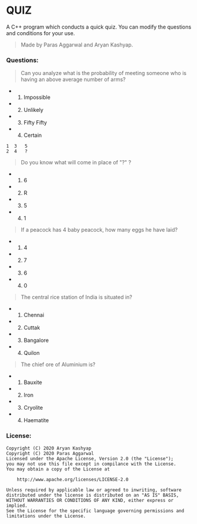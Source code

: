 # QUIZ
A C++ program which conducts a quick quiz. You can modify the questions and conditions for your use.
>Made by Paras Aggarwal and Aryan Kashyap.

<h3>Questions:</h3>

>Can you analyze what is the probability of meeting someone who is having an above average number of arms?
- 1. Impossible
- 2. Unlikely
- 3. Fifty Fifty
- 4. Certain

```
1  3   5
2  4   ?
```
>Do you know what will come in place of "?" ?
- 1. 6
- 2. R 
- 3. 5
- 4. 1

>If a peacock has 4 baby peacock, how many eggs he have laid?
- 1. 4
- 2. 7
- 3. 6
- 4. 0

>The central rice station of India is situated in?
- 1. Chennai
- 2. Cuttak
- 3. Bangalore
- 4. Quilon

>The chief ore of Aluminium is?
- 1. Bauxite
- 2. Iron
- 3. Cryolite
- 4. Haematite


<h3>License:</h3>

```
Copyright (C) 2020 Aryan Kashyap
Copyright (C) 2020 Paras Aggarwal
Licensed under the Apache License, Version 2.0 (the "License");
you may not use this file except in compilance with the License.
You may obtain a copy of the License at

	http://www.apache.org/licenses/LICENSE-2.0

Unless required by applicable law or agreed to inwriting, software
distributed under the license is distributed on an "AS IS" BASIS,
WITHOUT WARRANTIES OR CONDITIONS OF ANY KIND, either express or implied.
See the License for the specific language governing permissions and
limitations under the License.

```
